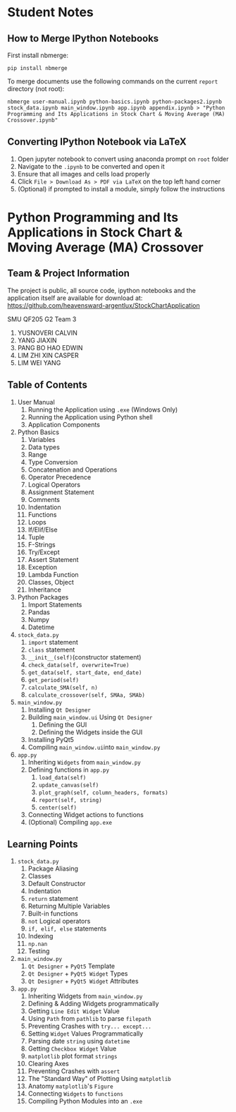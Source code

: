 # Student Notes

## How to Merge IPython Notebooks
First install nbmerge:
```
pip install nbmerge
```
To merge documents use the following commands on the current `report` directory (not root):
```
nbmerge user-manual.ipynb python-basics.ipynb python-packages2.ipynb stock_data.ipynb main_window.ipynb app.ipynb appendix.ipynb > "Python Programming and Its Applications in Stock Chart & Moving Average (MA) Crossover.ipynb"
```

## Converting IPython Notebook via LaTeX
1. Open jupyter notebook to convert using anaconda prompt on `root` folder
2. Navigate to the `.ipynb` to be converted and open it
3. Ensure that all images and cells load properly
4. Click `File > Download As > PDF via LaTeX` on the top left hand corner
5. (Optional) if prompted to install a module, simply follow the instructions

# Python Programming and Its Applications in Stock Chart & Moving Average (MA) Crossover

## Team & Project Information
The project is public, all source code, ipython notebooks and the application itself are available for download at: https://github.com/heavensward-argentlux/StockChartApplication

SMU QF205 G2 Team 3
1. YUSNOVERI CALVIN
2. YANG JIAXIN
3. PANG BO HAO EDWIN
4. LIM ZHI XIN CASPER
5. LIM WEI YANG

## Table of Contents
1. User Manual
    1. Running the Application using `.exe` (Windows Only)
    2. Running the Application using Python shell
    3. Application Components
2. Python Basics
    1. Variables
    2. Data types
    3. Range
    4. Type Conversion
    5. Concatenation and Operations
    6. Operator Precedence
    7. Logical Operators
    8. Assignment Statement
    9. Comments
    10. Indentation
    11. Functions
    12. Loops
    13. If/Elif/Else
    14. Tuple
    15. F-Strings
    16. Try/Except
    17. Assert Statement
    18. Exception
    19. Lambda Function
    20. Classes, Object
    21. Inheritance
3. Python Packages
    1. Import Statements
    2. Pandas
    3. Numpy
    4. Datetime
4. `stock_data.py`
    1. `import` statement
    2. `class` statement
    3. `__init__(self)`(constructor statement)
    4. `check_data(self, overwrite=True)`
    5. `get_data(self, start_date, end_date)`
    6. `get_period(self)`
    7. `calculate_SMA(self, n)`
    8. `calculate_crossover(self, SMAa, SMAb)`
5. `main_window.py`
    1. Installing `Qt Designer`
    2. Building `main_window.ui` Using `Qt Designer`
        1. Defining the GUI
        2. Defining the Widgets inside the GUI
    3. Installing PyQt5
    4. Compiling `main_window.ui`into `main_window.py`
6. `app.py`
    1. Inheriting `Widgets` from `main_window.py`
    2. Defining functions in `app.py`
        1. `load_data(self)`
        2. `update_canvas(self)`
        3. `plot_graph(self, column_headers, formats)`
        4. `report(self, string)`
        5. `center(self)`
    3. Connecting Widget actions to functions
    4. (Optional) Compiling `app.exe`

## Learning Points
1. `stock_data.py`
    1. Package Aliasing
    2. Classes
    3. Default Constructor
    4. Indentation
    5. `return` statement
    6. Returning Multiple Variables
    7. Built-in functions
    8. `not` Logical operators
    9. `if, elif, else` statements
    10. Indexing
    11. `np.nan`
    12. Testing
2. `main_window.py`
    1. `Qt Designer` + `PyQt5` Template
    2. `Qt Designer` + `PyQt5 Widget` Types
    3. `Qt Designer` + `PyQt5 Widget` Attributes
3. `app.py`
    1. Inheriting Widgets from `main_window.py`
    2. Defining & Adding Widgets programmatically
    3. Getting `Line Edit Widget` Value
    4. Using `Path` from `pathlib` to parse `filepath`
    5. Preventing Crashes with `try... except...`
    6. Setting `Widget` Values Programmatically
    7. Parsing date `string` using `datetime`
    8. Getting `Checkbox Widget` Value
    9. `matplotlib` plot format `strings`
    10. Clearing Axes
    11. Preventing Crashes with `assert`
    12. The "Standard Way" of Plotting Using `matplotlib`
    13. Anatomy `matplotlib`'s `Figure`
    14. Connecting `Widgets` to `functions`
    15. Compiling Python Modules into an `.exe`
